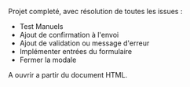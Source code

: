 Projet completé, avec résolution de toutes les issues :

  - Test Manuels
  - Ajout de confirmation à l'envoi
  - Ajout de validation ou message d'erreur
  - Implémenter entrées du formulaire
  - Fermer la modale

A ouvrir a partir du document HTML.
